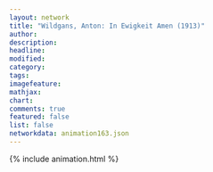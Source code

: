 ```yaml
---
layout: network
title: "Wildgans, Anton: In Ewigkeit Amen (1913)"
author:
description:
headline:
modified:
category:
tags:
imagefeature: 
mathjax: 
chart: 
comments: true
featured: false
list: false
networkdata: animation163.json
---
```

{% include animation.html %}
